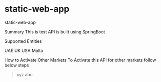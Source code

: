 # static-web-app
static-web-app

Summary 
This is test API is built using SpringBoot

Supported Entities

UAE
UK
USA
Malta

How to Activate Other Markets
To Activate this API for other markets follow below steps 
  > xyz
  > abc
